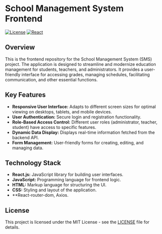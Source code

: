 # School Management System Frontend

[![License](https://img.shields.io/badge/License-MIT-yellow.svg)](https://opensource.org/licenses/MIT)
[![React](https://img.shields.io/badge/React-%2320232a.svg?style=for-the-badge&logo=react&logoColor=%2361DAFB)]()

## Overview

This is the frontend repository for the School Management System (SMS) project. The application is designed to streamline and modernize education management for students, teachers, and administrators. It provides a user-friendly interface for accessing grades, managing schedules, facilitating communication, and other essential functions.

## Key Features

*   **Responsive User Interface:** Adapts to different screen sizes for optimal viewing on desktops, tablets, and mobile devices.
*   **User Authentication:** Secure login and registration functionality.
*   **Role-Based Access Control:** Different user roles (administrator, teacher, student) have access to specific features.
*   **Dynamic Data Display:** Displays real-time information fetched from the backend API.
*   **Form Management:** User-friendly forms for creating, editing, and managing data.

## Technology Stack

*   **React.js:** JavaScript library for building user interfaces.
*   **JavaScript:** Programming language for frontend logic.
*   **HTML:** Markup language for structuring the UI.
*   **CSS:** Styling and layout of the application.
*   **React-router-dom, Axios.

## License

This project is licensed under the MIT License - see the [LICENSE](LICENSE) file for details.


